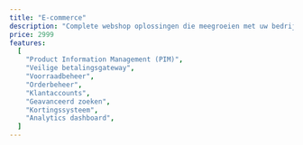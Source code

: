 ```yaml
---
title: "E-commerce"
description: "Complete webshop oplossingen die meegroeien met uw bedrijf."
price: 2999
features:
  [
    "Product Information Management (PIM)",
    "Veilige betalingsgateway",
    "Voorraadbeheer",
    "Orderbeheer",
    "Klantaccounts",
    "Geavanceerd zoeken",
    "Kortingssysteem",
    "Analytics dashboard",
  ]
---
```

